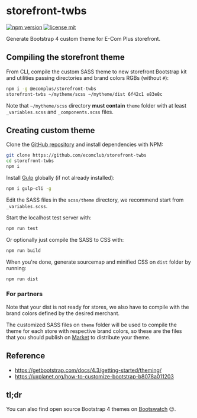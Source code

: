 # storefront-twbs

[![npm version](https://img.shields.io/npm/v/@ecomplus/storefront-twbs.svg)](https://www.npmjs.org/@ecomplus/storefront-twbs)
[![license mit](https://img.shields.io/badge/License-MIT-yellow.svg)](https://opensource.org/licenses/MIT)

Generate Bootstrap 4 custom theme for E-Com Plus storefront.

## Compiling the storefront theme

From CLI, compile the custom SASS theme to new storefront
Bootstrap kit and utilities passing directories
and brand colors RGBs (without `#`):

```bash
npm i -g @ecomplus/storefront-twbs
storefront-twbs ~/mytheme/scss ~/mytheme/dist 6f42c1 e83e8c
```

Note that `~/mytheme/scss` directory **must contain**
`theme` folder with at least
`_variables.scss` and `_components.scss` files.

## Creating custom theme

Clone the [GitHub repository](https://github.com/ecomclub/storefront-twbs)
and install dependencies with NPM:

```bash
git clone https://github.com/ecomclub/storefront-twbs
cd storefront-twbs
npm i
```

Install [Gulp](https://gulpjs.com/)
globally (if not already installed):

```bash
npm i gulp-cli -g
```

Edit the SASS files in the `scss/theme` directory,
we recommend start from `_variables.scss`.

Start the localhost test server with:

```bash
npm run test
```

Or optionally just compile the SASS to CSS with:

```bash
npm run build
```

When you're done, generate sourcemap and minified CSS
on `dist` folder by running:

```bash
npm run dist
```

### For partners

Note that your dist is not ready for stores,
we also have to compile with the brand colors defined by
the desired merchant.

The customized SASS files on `theme` folder will be used
to compile the theme for each store with respective
brand colors, so these are the files that you should
publish on [Market](https://market.e-com.plus) to distribute
your theme.

## Reference

- https://getbootstrap.com/docs/4.3/getting-started/theming/
- https://uxplanet.org/how-to-customize-bootstrap-b8078a011203

## tl;dr

You can also find open source Bootstrap 4 themes
on [Bootswatch](https://bootswatch.com/) :wink:.
